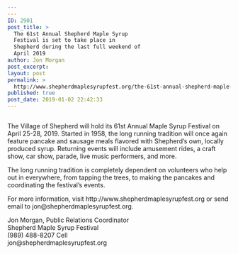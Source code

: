 ```yaml
---
---
ID: 2901
post_title: >
  The 61st Annual Shepherd Maple Syrup
  Festival is set to take place in
  Shepherd during the last full weekend of
  April 2019
author: Jon Morgan
post_excerpt:
layout: post
permalink: >
  http://www.shepherdmaplesyrupfest.org/the-61st-annual-shepherd-maple-syrup-festival-is-set-to-take-place-in-shepherd-during-the-last-full-weekend-of-april-2019/
published: true
post_date: 2019-01-02 22:42:33
---
```

<!-- wp:image {"id":1808} -->
<figure class="wp-block-image"><img src="http://www.shepherdmaplesyrupfest.org/wp-content/uploads/2018/03/103_6191-1024x768.jpg" alt="" class="wp-image-1808"/></figure>
<!-- /wp:image -->

<!-- wp:paragraph -->
<p> The Village of Shepherd will hold its 61st Annual Maple Syrup Festival on April 25-28, 2019. Started in 1958, the long running tradition will once again feature pancake and sausage meals flavored with Shepherd’s own, locally produced syrup. Returning events will include amusement rides, a craft show, car show, parade, live music performers, and more.</p>
<!-- /wp:paragraph -->

<!-- wp:paragraph -->
<p>The long running tradition is completely dependent on volunteers who help out in everywhere, from tapping the trees, to making the pancakes and coordinating the festival’s events.</p>
<!-- /wp:paragraph -->

<!-- wp:paragraph -->
<p>For more information, visit http://www.shepherdmaplesyrupfest.org or send email to jon@shepherdmaplesyrupfest.org.</p>
<!-- /wp:paragraph -->

<!-- wp:paragraph -->
<p>Jon Morgan, Public Relations Coordinator<br>
Shepherd Maple Syrup Festival<br>
(989) 488-8207 Cell<br>
jon@shepherdmaplesyrupfest.org</p>
<!-- /wp:paragraph -->